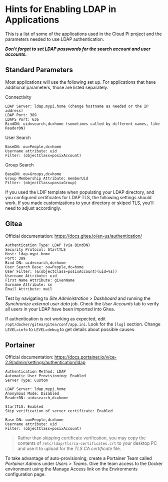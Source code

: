 # Hints for Enabling LDAP in Applications
This is a list of some of the applications used in the Cloud Pi project and the parameters needed to use LDAP authentication.

**_Don't forget to set LDAP passwords for the_ search _account and user accounts._**

## Standard Parameters
Most applications will use the following set up. For applications that have additional parameters, those are listed separately.

Connectivity

```
LDAP Server: ldap.mypi.home (change hostname as needed or the IP address)
LDAP Port: 389
LDAPS Port: 636
BindDN: uid=search,dc=home (sometimes called by different names, like ReaderDN)
```

User Search

```
BaseDN: ou=People,dc=home
Username attribute: uid
Filter: (objectClass=posixAccount)
```

Group Search

```
BaseDN: ou=Groups,dc=home
Group Membership Attribute: memberUid
Filter: (objectClass=posixGroup)
```

If you used the LDIF template when populating your LDAP directory, and you configured certificates for LDAP TLS, the following settings should work. If you made customizations to your directory or skiped TLS, you'll need to adjust accordingly.

## Gitea
Official documentation: https://docs.gitea.io/en-us/authentication/

```
Authentication Type: LDAP (via BindDN)
Security Protocol: StartTLS
Host: ldap.mypi.home
Port: 389
Bind DN: uid=search,dc=home
User Search Base: ou=People,dc=home
User Filter: (&(objectClass=posixAccount)(uid=%s))
Username Attribute: uid
First Name Attribute: givenName
Surname Attribute: sn
Email Attribute: mail
```

Test by navigating to _Site Administration > Dashboard_ and running the _Synchronize external user data_ job. Check the _User Accounts_ tab to verify all users in your LDAP have been imported into Gitea.

If authentication is not working as expected, edit `/opt/docker/gitea/gitea/conf/app.ini`. Look for the `[log]` section. Change `LEVEL=info` to `LEVEL=debug` to get details about possible causes.

## Portainer
Official documentation: https://docs.portainer.io/v/ce-2.9/admin/settings/authentication/ldap

```
Authentication Method: LDAP
Automatic User Provisioning: Enabled
Server Type: Custom

LDAP Server: ldap.mypi.home
Anonymous Mode: Disabled
ReaderDN: uid=search,dc=home

StartTLS: Enabled
Skip verification of server certificate: Enabled

Base DN: ou=People,dc=home
Username attribute: uid
Filter: (objectClass=posixAccount)
```

>Rather than skipping certificate verification, you may copy the contents of `/etc/ldap/tls/ca-certificates.crt` to your desktop PC and use it to upload for the _TLS CA certificate_ file.

To take advantage of auto-provisioning, create a Portainer Team called _Portainer Admins_ under _Users > Teams_. Give the team access to the Docker environment using the Manage Access link on the Environments configuration page.

